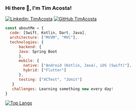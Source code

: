 
### Hi there 👋, I'm Tim Acosta!

</em></p>
[![Linkedin: TimAcosta](https://img.shields.io/badge/-TimAcosta-blue?style=flat-square&logo=Linkedin&logoColor=white&link=https://www.linkedin.com/in/tim-acosta-ross-74888678/)](https://www.linkedin.com/in/tim-acosta-ross-74888678/)
[![GitHub TimAcosta](https://img.shields.io/github/followers/timacosta?style=social)](https://github.com/timacosta)


```javascript
const aboutMe = {
  code: [Swift, Kotlin, Dart, Java],
  architecture: ["MVVM", "MVC"],
  technologies: {
      backend: { 
      Java: Spring Boot
      },
      mobile: {
        native: ["Android (Kotlin, Java), iOS (Swift)"],
        hybrid: ["Flutter"]
      },
      testing: ["XCTest", "JUnit"]
   }
   challenges: Learning something new every day!
}
```
<!--[![Top Langs](https://github-readme-stats.vercel.app/api/top-langs/?username=timacosta)](https://https://github.com/timacosta/github-readme-stats)-->
[![Top Langs](https://github-readme-stats.vercel.app/api/top-langs/?username=timacosta&layout=compact)](https://github.com/timacosta/github-readme-stats)
